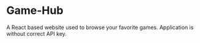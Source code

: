 # Game-Hub
A React based website used to browse your favorite games. Application is without correct API key.
